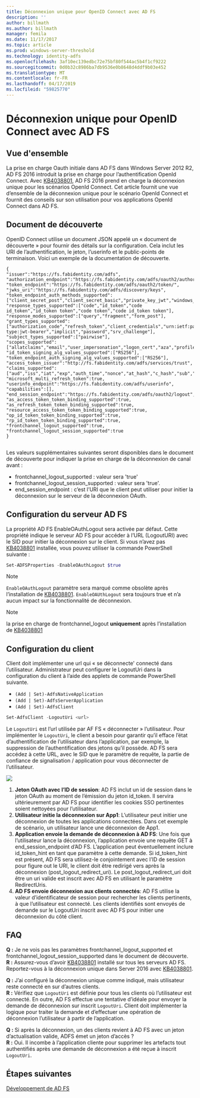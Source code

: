```yaml
---
title: Déconnexion unique pour OpenID Connect avec AD FS
description: ''
author: billmath
ms.author: billmath
manager: femila
ms.date: 11/17/2017
ms.topic: article
ms.prod: windows-server-threshold
ms.technology: identity-adfs
ms.openlocfilehash: 3af10ec139edbc72e75bf80f544ac5b4f1cf9222
ms.sourcegitcommit: 0d0b32c8986ba7db9536e0b8648d4ddf9b03e452
ms.translationtype: MT
ms.contentlocale: fr-FR
ms.lasthandoff: 04/17/2019
ms.locfileid: "59825770"
---
```

#  <a name="single-log-out-for-openid-connect-with-ad-fs"></a>Déconnexion unique pour OpenID Connect avec AD FS

## <a name="overview"></a>Vue d'ensemble
La prise en charge Oauth initiale dans AD FS dans Windows Server 2012 R2, AD FS 2016 introduit la prise en charge pour l’authentification OpenId Connect. Avec [KB4038801](https://support.microsoft.com/en-gb/help/4038801/windows-10-update-kb4038801), AD FS 2016 prend en charge la déconnexion unique pour les scénarios OpenId Connect. Cet article fournit une vue d’ensemble de la déconnexion unique pour le scénario OpenId Connect et fournit des conseils sur son utilisation pour vos applications OpenId Connect dans AD FS.


## <a name="discovery-doc"></a>Document de découverte
OpenID Connect utilise un document JSON appelé un « document de découverte » pour fournir des détails sur la configuration.  Cela inclut les URI de l’authentification, le jeton, l’userinfo et le public-points de terminaison.  Voici un exemple de la documentation de découverte.

```
{
"issuer":"https://fs.fabidentity.com/adfs",
"authorization_endpoint":"https://fs.fabidentity.com/adfs/oauth2/authorize/",
"token_endpoint":"https://fs.fabidentity.com/adfs/oauth2/token/",
"jwks_uri":"https://fs.fabidentity.com/adfs/discovery/keys",
"token_endpoint_auth_methods_supported":["client_secret_post","client_secret_basic","private_key_jwt","windows_client_authentication"],
"response_types_supported":["code","id_token","code id_token","id_token token","code token","code id_token token"],
"response_modes_supported":["query","fragment","form_post"],
"grant_types_supported":["authorization_code","refresh_token","client_credentials","urn:ietf:params:oauth:grant-type:jwt-bearer","implicit","password","srv_challenge"],
"subject_types_supported":["pairwise"],
"scopes_supported":["allatclaims","email","user_impersonation","logon_cert","aza","profile","vpn_cert","winhello_cert","openid"],
"id_token_signing_alg_values_supported":["RS256"],
"token_endpoint_auth_signing_alg_values_supported":["RS256"],
"access_token_issuer":"http://fs.fabidentity.com/adfs/services/trust",
"claims_supported":["aud","iss","iat","exp","auth_time","nonce","at_hash","c_hash","sub","upn","unique_name","pwd_url","pwd_exp","sid"],
"microsoft_multi_refresh_token":true,
"userinfo_endpoint":"https://fs.fabidentity.com/adfs/userinfo",
"capabilities":[],
"end_session_endpoint":"https://fs.fabidentity.com/adfs/oauth2/logout",
"as_access_token_token_binding_supported":true,
"as_refresh_token_token_binding_supported":true,
"resource_access_token_token_binding_supported":true,
"op_id_token_token_binding_supported":true,
"rp_id_token_token_binding_supported":true,
"frontchannel_logout_supported":true,
"frontchannel_logout_session_supported":true
} 
 
```



Les valeurs supplémentaires suivantes seront disponibles dans le document de découverte pour indiquer la prise en charge de la déconnexion de canal avant :

- frontchannel_logout_supported : valeur sera 'true'
- frontchannel_logout_session_supported : valeur sera 'true'.
- end_session_endpoint : c’est l’URI que le client peut utiliser pour initier la déconnexion sur le serveur de la déconnexion OAuth.


## <a name="ad-fs-server-configuration"></a>Configuration du serveur AD FS
La propriété AD FS EnableOAuthLogout sera activée par défaut.  Cette propriété indique le serveur AD FS pour accéder à l’URL (LogoutURI) avec le SID pour initier la déconnexion sur le client. Si vous n’avez pas [KB4038801](https://support.microsoft.com/en-gb/help/4038801/windows-10-update-kb4038801) installée, vous pouvez utiliser la commande PowerShell suivante :

```PowerShell
Set-ADFSProperties -EnableOAuthLogout $true
```

>[!NOTE]
> `EnableOAuthLogout` paramètre sera marqué comme obsolète après l’installation de [KB4038801](https://support.microsoft.com/en-gb/help/4038801/windows-10-update-kb4038801). `EnableOAUthLogout` sera toujours true et n’a aucun impact sur la fonctionnalité de déconnexion.

>[!NOTE]
>la prise en charge de frontchannel_logout **uniquement** après l’installation de [KB4038801](https://support.microsoft.com/en-gb/help/4038801/windows-10-update-kb4038801)

## <a name="client-configuration"></a>Configuration du client
Client doit implémenter une url qui « se déconnecte' connecté dans l’utilisateur. Administrateur peut configurer le LogoutUri dans la configuration du client à l’aide des applets de commande PowerShell suivante. 


- `(Add | Set)-AdfsNativeApplication`
- `(Add | Set)-AdfsServerApplication`
- `(Add | Set)-AdfsClient`

```PowerShell
Set-AdfsClient -LogoutUri <url>
```

Le `LogoutUri` est l’url utilisée par AF FS « déconnecter » l’utilisateur. Pour implémenter le `LogoutUri`, le client a besoin pour garantir qu’il efface l’état d’authentification de l’utilisateur dans l’application, par exemple, la suppression de l’authentification des jetons qu’il possède. AD FS sera accédez à cette URL, avec le SID que le paramètre de requête, la partie de confiance de signalisation / application pour vous déconnecter de l’utilisateur. 

![](media/ad-fs-logout-openid-connect/adfs_single_logout2.png)


1.  **Jeton OAuth avec l’ID de session**: AD FS inclut un id de session dans le jeton OAuth au moment de l’émission du jeton id_token. Il servira ultérieurement par AD FS pour identifier les cookies SSO pertinentes soient nettoyées pour l’utilisateur.
2.  **Utilisateur initie la déconnexion sur App1**: L’utilisateur peut initier une déconnexion de toutes les applications connectées. Dans cet exemple de scénario, un utilisateur lance une déconnexion de App1.
3.  **Application envoie la demande de déconnexion à AD FS**: Une fois que l’utilisateur lance la déconnexion, l’application envoie une requête GET à end_session_endpoint d’AD FS. L’application peut éventuellement inclure id_token_hint en tant que paramètre à cette demande. Si id_token_hint est présent, AD FS sera utilisez-le conjointement avec l’ID de session pour figure out le URI, le client doit être redirigé vers après la déconnexion (post_logout_redirect_uri).  Le post_logout_redirect_uri doit être un uri valide est inscrit avec AD FS en utilisant le paramètre RedirectUris.
4.  **AD FS envoie déconnexion aux clients connectés**: AD FS utilise la valeur d’identificateur de session pour rechercher les clients pertinents, à que l’utilisateur est connecté. Les clients identifiés sont envoyés de demande sur le LogoutUri inscrit avec AD FS pour initier une déconnexion du côté client.

## <a name="faqs"></a>FAQ
**Q :** Je ne vois pas les paramètres frontchannel_logout_supported et frontchannel_logout_session_supported dans le document de découverte.</br>
**R :** Assurez-vous d’avoir [KB4038801](https://support.microsoft.com/en-gb/help/4038801/windows-10-update-kb4038801) installé sur tous les serveurs AD FS. Reportez-vous à la déconnexion unique dans Server 2016 avec [KB4038801](https://support.microsoft.com/en-gb/help/4038801/windows-10-update-kb4038801).

**Q :** J’ai configuré la déconnexion unique comme indiqué, mais utilisateur reste connecté en sur d’autres clients.</br>
**R :** Vérifiez que `LogoutUri` est définie pour tous les clients où l’utilisateur est connecté. En outre, AD FS effectue une tentative d’idéale pour envoyer la demande de déconnexion sur inscrit `LogoutUri`. Client doit implémenter la logique pour traiter la demande et d’effectuer une opération de déconnexion l’utilisateur à partir de l’application.</br>

**Q :** Si après la déconnexion, un des clients revient à AD FS avec un jeton d’actualisation valide, ADFS émet un jeton d’accès ?</br>
**R :** Oui. Il incombe à l’application cliente pour supprimer les artefacts tout authentifiés après une demande de déconnexion a été reçue à inscrit `LogoutUri`.


## <a name="next-steps"></a>Étapes suivantes
[Développement de AD FS](../../ad-fs/AD-FS-Development.md)  
